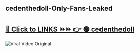 
 ## cedenthedoll-Only-Fans-Leaked

# <h2><a href="https://clipsfans.com/cedenthedoll&ref=git">🔗 Click to LINKS ⏩⏩ 👉 🟢 cedenthedoll </a></h2>

<a href="https://clipsfans.com/cedenthedoll&ref=git" rel="nofollow" data-target="animated-image.originalLink"><img src="https://i.ibb.co.com/xMMVF88/686577567.gif" alt="Viral Video Original" style="max-width: 100%; display: inline-block;" data-target="animated-image.originalImage"></a>
